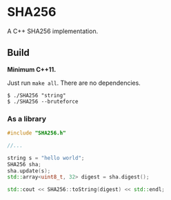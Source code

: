 # SHA256

A C++ SHA256 implementation.

## Build

**Minimum C++11.**

Just run `make all`. There are no dependencies.

```
$ ./SHA256 "string"
$ ./SHA256 --bruteforce
```

### As a library

```cpp
#include "SHA256.h"

//...

string s = "hello world";
SHA256 sha;
sha.update(s);
std::array<uint8_t, 32> digest = sha.digest();

std::cout << SHA256::toString(digest) << std::endl;
```
